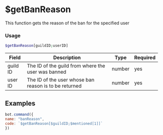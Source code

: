 # $getBanReason

This function gets the reason of the ban for the specified user

### Usage

```php
$getBanReason[guildID;userID]
```

| Field    | Description                                           | Type   | Required |
| -------- | ----------------------------------------------------- | ------ | -------- |
| guild ID | The ID of the guild from where the user was banned    | number | yes      |
| user ID  | The ID of the user whose ban reason is to be returned | number | yes      |

## Examples

```javascript
bot.command({
name: "banReason",
code: `$getBanReason[$guildID;$mentioned[1]]`
})
```
